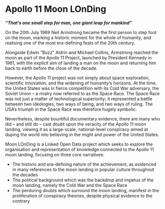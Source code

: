 <h1>Apollo 11 Moon LOnDing</h1>

<b><i><large>“That’s one small step for man, one giant leap for mankind”</large></i></b>

<p>On the 20th July 1969 Neil Armstrong became the first person to step foot on the moon, marking a historic moment for the whole of humanity, and realising one of the most era-defining feats of the 20th century.</p>

<p>Alongside Edwin “Buzz” Aldrin and Michael Collins, Armstrong reached the moon as part of the Apollo 11 Project, launched by President Kennedy in 1961, with the explicit aim of landing a man on the moon and returning him back to earth before the close of the decade.</p> 

<p>However, the Apollo 11 project was not simply about space exploration, scientific innovation, and the widening of humanity’s horizons. At the time, the United States was in fierce competition with its Cold War adversary, the Soviet Union – a rivalry now referred to as the Space Race. The Space Race was not just a matter of technological superiority; it represented a battle between two ideologies, two ways of being, and two ways of ruling. The USA’s triumph in the Space Race was therefore hugely symbolic.</p> 

<p>Nevertheless, despite bountiful documentary evidence, there are many who did – and still do – cast doubt upon the veracity of the Apollo 11 moon landing, viewing it as a large-scale, national-level conspiracy aimed at duping the world into believing in the might and power of the United States.</p>  

<p>Moon LOnDing is a Linked Open Data project which seeks to explore the organisation and representation of knowledge connected to the Apollo 11 moon landing, focusing on three core narratives:</p>
<ul>
    <li>The historic and era-defining nature of the achievement, as evidenced in many references to the moon landing in popular culture throughout the decades</li> 
    <li>The political background which was the backdrop and impetus of the moon landing, namely the Cold War and the Space Race</li> 
    <li>The perduring doubts which surround the moon landing, manifest in the proliferation of conspiracy theories, despite physical evidence to the contrary</li>

